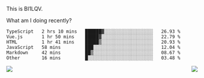 This is BI1LQV.

What am I doing recently?

<!--START_SECTION:waka-->

```text
TypeScript   2 hrs 10 mins   ██████▓░░░░░░░░░░░░░░░░░░   26.93 %
Vue.js       1 hr 50 mins    █████▓░░░░░░░░░░░░░░░░░░░   22.79 %
HTML         1 hr 41 mins    █████▒░░░░░░░░░░░░░░░░░░░   20.93 %
JavaScript   58 mins         ███░░░░░░░░░░░░░░░░░░░░░░   12.04 %
Markdown     42 mins         ██▒░░░░░░░░░░░░░░░░░░░░░░   08.67 %
Other        16 mins         █░░░░░░░░░░░░░░░░░░░░░░░░   03.48 %
```

<!--END_SECTION:waka-->
<img align="right" src="https://github-readme-stats.vercel.app/api?username=bi1lqv&show_icons=true&count_private=true">

<img src="https://metrics.lecoq.io/bi1lqv?template=classic&base.activity=0&base.community=0&base.repositories=0&base.metadata=0&isocalendar=1&base=header%2C%20activity%2C%20community%2C%20repositories%2C%20metadata&base.indepth=false&base.hireable=false&isocalendar=false&isocalendar.duration=full-year&config.timezone=Asia%2FShanghai">
